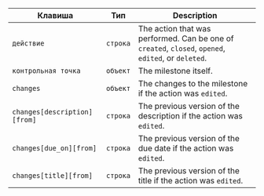 | Клавиша                      | Тип      | Description                                                                                         |
| ---------------------------- | -------- | --------------------------------------------------------------------------------------------------- |
| `действие`                   | `строка` | The action that was performed. Can be one of `created`, `closed`, `opened`, `edited`, or `deleted`. |
| `контрольная точка`          | `объект` | The milestone itself.                                                                               |
| `changes`                    | `объект` | The changes to the milestone if the action was `edited`.                                            |
| `changes[description][from]` | `строка` | The previous version of the description if the action was `edited`.                                 |
| `changes[due_on][from]`      | `строка` | The previous version of the due date if the action was `edited`.                                    |
| `changes[title][from]`       | `строка` | The previous version of the title if the action was `edited`.                                       |